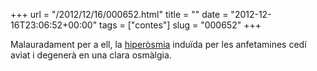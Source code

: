 +++
url = "/2012/12/16/000652.html"
title = ""
date = "2012-12-16T23:06:52+00:00"
tags = ["contes"]
slug = "000652"
+++

Malauradament per a ell, la [hiperòsmia](http://en.wikipedia.org/wiki/Hyperosmia) induïda per les anfetamines cedí aviat i degenerà en una clara osmàlgia.
